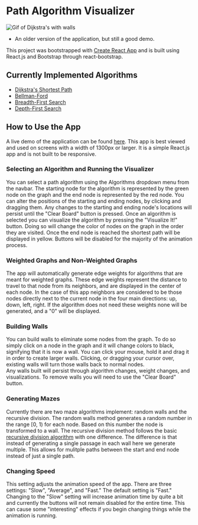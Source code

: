 # Path Algorithm Visualizer

![Gif of Dijkstra's with walls](https://github.com/agrant16/path-algorithm-visualizer/blob/master/path-visualizer-gif.gif)
* An older version of the application, but still a good demo.

This project was bootstrapped with [Create React App](https://github.com/facebook/create-react-app) and is built using React.js and Bootstrap through react-bootstrap. 

## Currently Implemented Algorithms
* [Dijkstra's Shortest Path](https://en.wikipedia.org/w/index.php?title=Special:Search&search=Dijkstra%27s+algorithm)
* [Bellman-Ford](https://en.wikipedia.org/wiki/Bellman–Ford_algorithm)
* [Breadth-First Search](https://en.wikipedia.org/wiki/Breadth-first_search)
* [Depth-First Search](https://en.wikipedia.org/wiki/Depth-first_search)

## How to Use the App


A live demo of the application can be found [here](http://agrant16.github.io/path-algorithm-visualizer).
This app is best viewed and used on screens with a width of 1300px or larger. 
It is a simple React.js app and is not built to be responsive. 

### Selecting an Algorithm and Running the Visualizer

You can select a path algorithm using the Algorithms dropdown menu from the navbar.
The starting node for the algorithm is represented by the green node on the graph and the end node is represented by the red node.
You can alter the positions of the starting and ending nodes, by clicking and dragging them. 
Any changes to the starting and ending node's locations will persist until the "Clear Board" button is pressed. 
Once an algorithm is selected you can visualize the algorithm by pressing the "Visualize It!" button. 
Doing so will change the color of nodes on the graph in the order they are visited. 
Once the end node is reached the shortest path will be displayed in yellow. 
Buttons will be disabled for the majority of the animation process. 

### Weighted Graphs and Non-Weighted Graphs
The app will automatically generate edge weights for algorithms that are meant for weighted graphs. 
These edge weights represent the distance to travel to that node from its neighbors, and are displayed in the center of each node. 
In the case of this app neighbors are considered to be those nodes directly next to the current node in the four main directions: up, down, left, right.
If the algorithm does not need these weights none will be generated, and a "0" will be displayed.

### Building Walls

You can build walls to eliminate some nodes from the graph. 
To do so simply click on a node in the graph and it will change colors to black, signifying that it is now a wall. 
You can click your mouse, hold it and drag it in order to create larger walls. 
Clicking, or dragging your cursor over, existing walls will turn those walls back to normal nodes.  
Any walls built will persist through algorithm changes, weight changes, and visualizations. 
To remove walls you will need to use the "Clear Board" button. 

### Generating Mazes

Currently there are two maze algorithms implement: random walls and the recursive division. 
The random walls method generates a random number in the range [0, 1) for each node. 
Based on this number the node is transformed to a wall. 
The recursive division method follows the basic [recursive division algorithm](https://en.wikipedia.org/wiki/Maze_generation_algorithm#Recursive_division_method) with one difference. 
The difference is that instead of generating a single passage in each wall here we generate multiple. 
This allows for mulitple paths between the start and end node instead of just a single path. 

### Changing Speed

This setting adjusts the animation speed of the app.
There are three settings: "Slow", "Average", and "Fast."
The default setting is "Fast."
Changing to the "Slow" setting will increase animation time by quite a bit and currently the buttons will not remain
disabled for the entire time. 
This can cause some "interesting" effects if you begin changing things while the animation is running.
